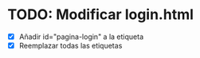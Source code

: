# TODO: Modificar login.html

- [x] Añadir id="pagina-login" a la etiqueta <body>
- [x] Reemplazar todas las etiquetas <script> por <script type="module" src="main.js"></script>
